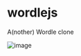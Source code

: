 # wordlejs

A(nother) Wordle clone 

![image](https://user-images.githubusercontent.com/12353675/178089634-3d2371fd-d20d-4a35-ada3-52c132814357.png)
